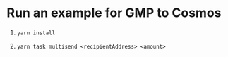 # Run an example for GMP to Cosmos

1. `yarn install`

2. `yarn task multisend <recipientAddress> <amount>`
